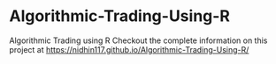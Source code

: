# Algorithmic-Trading-Using-R
Algorithmic Trading using R
Checkout the complete information on this project at https://nidhin117.github.io/Algorithmic-Trading-Using-R/
